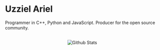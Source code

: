 # Uzziel Ariel

Programmer in C++, Python and JavaScript. Producer for the open source community.
<br/>
<br/>
<p align="center">
<img src="https://camo.githubusercontent.com/7aab5e5d143220435b0997a5af338fb3daf8b3ce3544fec01b21cfacbf0528fc/68747470733a2f2f6769746875622d726561646d652d73746174732e76657263656c2e6170702f6170693f757365726e616d653d557a7a69656c417269656c" alt="Github Stats" align="center">
</p>
